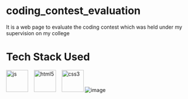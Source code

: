 # coding_contest_evaluation
It is a web page to evaluate the coding contest which was held under my supervision on my college


# Tech Stack Used
<a><img src="icons/js.svg" aign="left" height="60" width="60" alt="js"></a>&nbsp;&nbsp;&nbsp;
<a><img src="icons/html5.png" aign="left" height="60" width="60" alt="html5"></a>&nbsp;&nbsp;&nbsp;
<a><img src="icons/css3.png" aign="left" height="60" width="60" alt="css3"></a>
![image](https://github.com/Om-Shankar-Thakur/coding_contest_evaluation/assets/102334161/6506df29-d3db-43b2-b81e-c97565d10b99)

